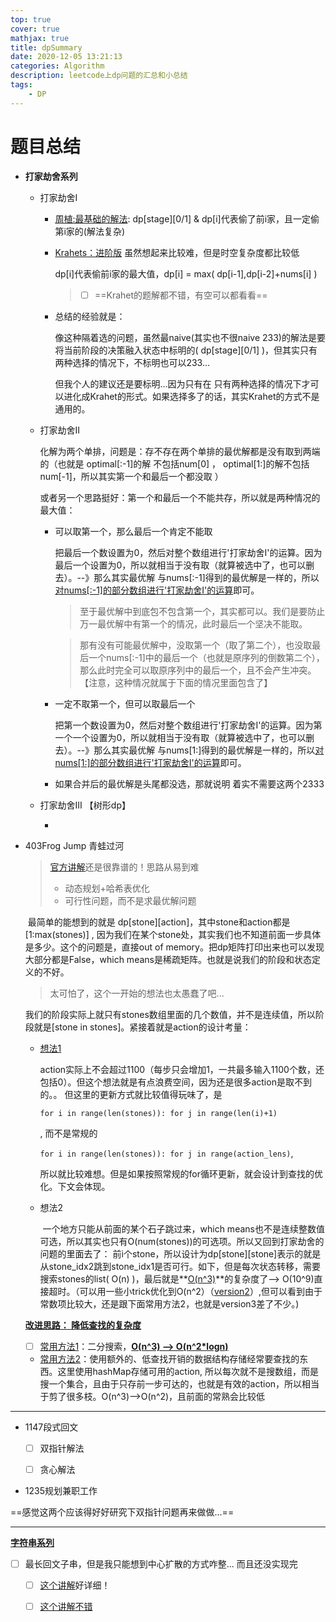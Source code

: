 ```yaml
---
top: true
cover: true
mathjax: true
title: dpSummary
date: 2020-12-05 13:21:13
categories: Algorithm
description: leetcode上dp问题的汇总和小总结
tags:
	- DP
---
```


# 题目总结

* **打家劫舍系列**

  * 打家劫舍Ⅰ

    * [周植:最基础的解法](https://leetcode-cn.com/circle/article/kQfS5s/):  dp\[stage][0/1] & dp[i]代表偷了前i家，且一定偷第i家的(解法复杂) 

    * [Krahets：进阶版](https://leetcode-cn.com/problems/house-robber/solution/da-jia-jie-she-dong-tai-gui-hua-jie-gou-hua-si-lu-/) 虽然想起来比较难，但是时空复杂度都比较低 

      dp[i]代表偷前i家的最大值，dp[i] = max( dp[i-1],dp[i-2]+nums[i] )

      > * [ ] ==Krahet的题解都不错，有空可以都看看==

    *  总结的经验就是：

       像这种隔着选的问题，虽然最naive(其实也不很naive 233)的解法是要将当前阶段的决策融入状态中标明的( dp\[stage][0/1] )，但其实只有两种选择的情况下，不标明也可以233...

       但我个人的建议还是要标明...因为只有在 只有两种选择的情况下才可以进化成Krahet的形式。如果选择多了的话，其实Krahet的方式不是通用的。

  *  打家劫舍Ⅱ

     化解为两个单排，问题是：存不存在两个单排的最优解都是没有取到两端的（也就是 optimal[:-1]的解 不包括num[0] ， optimal[1:]的解不包括num[-1]，所以其实第一个和最后一个都没取 ）

     或者另一个思路挺好：第一个和最后一个不能共存，所以就是两种情况的最大值：

      * 可以取第一个，那么最后一个肯定不能取

        把最后一个数设置为0，然后对整个数组进行'打家劫舍Ⅰ'的运算。因为最后一个设置为0，所以就相当于没有取（就算被选中了，也可以删去）。--》那么其实最优解 与nums[:-1]得到的最优解是一样的，所以<u>对nums[:-1]的部分数组进行'打家劫舍Ⅰ'的运算</u>即可。

        > 至于最优解中到底包不包含第一个，其实都可以。我们是要防止 万一最优解中有第一个的情况，此时最后一个坚决不能取。

        > 那有没有可能最优解中，没取第一个（取了第二个），也没取最后一个nums[:-1]中的最后一个（也就是原序列的倒数第二个），那么此时完全可以取原序列中的最后一个，且不会产生冲突。【注意，这种情况就属于下面的情况里面包含了】

     * 一定不取第一个，但可以取最后一个

       把第一个数设置为0，然后对整个数组进行'打家劫舍Ⅰ'的运算。因为第一个一个设置为0，所以就相当于没有取（就算被选中了，也可以删去）。--》那么其实最优解 与nums[1:]得到的最优解是一样的，所以<u>对nums[1:]的部分数组进行'打家劫舍Ⅰ'的运算</u>即可。

     * 如果合并后的最优解是头尾都没选，那就说明 着实不需要这两个2333

  *  打家劫舍Ⅲ  【树形dp】

     *  


* 403Frog Jump 青蛙过河

  > [官方讲解](https://leetcode-cn.com/problems/frog-jump/solution/qing-wa-guo-he-by-leetcode/)还是很靠谱的！思路从易到难
  >
  > * 动态规划+哈希表优化
  > * 可行性问题，而不是求最优解问题
  >

  ​	最简单的能想到的就是 dp\[stone][action]，其中stone和action都是 [1:max(stones)] , 因为我们在某个stone处，其实我们也不知道前面一步具体是多少。这个的问题是，直接out of memory。把dp矩阵打印出来也可以发现大部分都是False，which means是稀疏矩阵。也就是说我们的阶段和状态定义的不好。

  > 太可怕了，这个一开始的想法也太愚蠢了吧...

  ​	我们的阶段实际上就只有stones数组里面的几个数值，并不是连续值，所以阶段就是[stone in stones]。紧接着就是action的设计考量：

  * [想法1](https://blog.csdn.net/da_kao_la/article/details/105176065)

    ​	action实际上不会超过1100（每步只会增加1，一共最多输入1100个数，还包括0）。但这个想法就是有点浪费空间，因为还是很多action是取不到的。。 但这里的更新方式就比较值得玩味了，是

    ```for i in range(len(stones)): for j in range(len(i)+1)```

    , 而不是常规的

    ```for i in range(len(stones)): for j in range(action_lens)```,

    所以就比较难想。但是如果按照常规的for循环更新，就会设计到查找的优化。下文会体现。

    

  * 想法2

    ​	一个地方只能从前面的某个石子跳过来，which means也不是连续整数值可选，所以其实也只有O(num(stones))的可选项。所以又回到打家劫舍的问题的里面去了： 前i个stone，所以设计为dp\[stone][stone]表示的就是从stone_idx2跳到stone_idx1是否可行。如下，但是每次状态转移，需要搜索stones的list( O(n) )，最后就是**<u>O(n^3)</u>**的复杂度了--> O(10\^9)直接超时。（可以用一些小trick优化到O(n^2）（[version2](https://github.com/hexi519/leetcode_prac/blob/666e94e8c76107980729f0b23a9e621f77671dfb/403FrogJump.py#L39)）,但可以看到由于常数项比较大，还是跟下面常用方法2，也就是version3差了不少。)

  

  **<u>改进思路： 降低查找的复杂度</u>**

  * [ ] [常用方法1](https://leetcode.com/problems/frog-jump/discuss/223586/Python-solution)：二分搜索，**<u>O(n^3) --> O(n^2*logn)</u>**

  * [常用方法2](https://github.com/hexi519/leetcode_prac/blob/666e94e8c76107980729f0b23a9e621f77671dfb/403FrogJump.py#L65)：使用额外的、低查找开销的数据结构存储经常要查找的东西。这里使用hashMap存储可用的action, 所以每次就不是搜数组，而是搜一个集合，且由于只存前一步可达的，也就是有效的action，所以相当于剪了很多枝。O(n\^3)-->O(n^2)，且前面的常熟会比较低

----



* 1147段式回文
  * [ ] 双指针解法
  * [ ] 贪心解法



* 1235规划兼职工作



==感觉这两个应该得好好研究下双指针问题再来做做...==

---

**<u>字符串系列</u>**

* [ ] 最长回文子串，但是我只能想到中心扩散的方式咋整... 而且还没实现完

  * [ ] [这个讲解](https://leetcode-cn.com/problems/longest-palindromic-substring/solution/zhong-xin-kuo-san-dong-tai-gui-hua-by-liweiwei1419/)好详细！

  * [ ] [这个讲解不错](https://blog.csdn.net/asd136912/article/details/78987624)